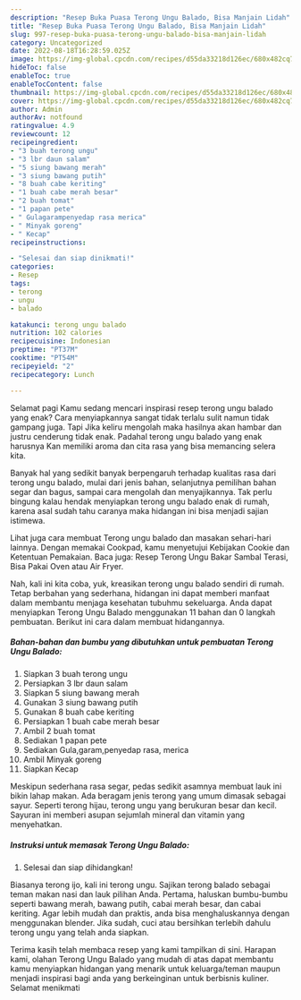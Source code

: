 ```yaml
---
description: "Resep Buka Puasa Terong Ungu Balado, Bisa Manjain Lidah"
title: "Resep Buka Puasa Terong Ungu Balado, Bisa Manjain Lidah"
slug: 997-resep-buka-puasa-terong-ungu-balado-bisa-manjain-lidah
category: Uncategorized
date: 2022-08-18T16:28:59.025Z
image: https://img-global.cpcdn.com/recipes/d55da33218d126ec/680x482cq70/terong-ungu-balado-foto-resep-utama.jpg
hideToc: false
enableToc: true
enableTocContent: false
thumbnail: https://img-global.cpcdn.com/recipes/d55da33218d126ec/680x482cq70/terong-ungu-balado-foto-resep-utama.jpg
cover: https://img-global.cpcdn.com/recipes/d55da33218d126ec/680x482cq70/terong-ungu-balado-foto-resep-utama.jpg
author: Admin
authorAv: notfound
ratingvalue: 4.9
reviewcount: 12
recipeingredient:
- "3 buah terong ungu"
- "3 lbr daun salam"
- "5 siung bawang merah"
- "3 siung bawang putih"
- "8 buah cabe keriting"
- "1 buah cabe merah besar"
- "2 buah tomat"
- "1 papan pete"
- " Gulagarampenyedap rasa merica"
- " Minyak goreng"
- " Kecap"
recipeinstructions:

- "Selesai dan siap dinikmati!"
categories:
- Resep
tags:
- terong
- ungu
- balado

katakunci: terong ungu balado 
nutrition: 102 calories
recipecuisine: Indonesian
preptime: "PT37M"
cooktime: "PT54M"
recipeyield: "2"
recipecategory: Lunch

---
```



Selamat pagi Kamu sedang mencari inspirasi resep terong ungu balado yang enak? Cara menyiapkannya sangat tidak terlalu sulit namun tidak gampang juga. Tapi Jika keliru mengolah maka hasilnya akan hambar dan justru cenderung tidak enak. Padahal terong ungu balado yang enak harusnya Kan memiliki aroma dan cita rasa yang bisa memancing selera kita.


Banyak hal yang sedikit banyak berpengaruh terhadap kualitas rasa dari terong ungu balado, mulai dari jenis bahan, selanjutnya pemilihan bahan segar dan bagus, sampai cara mengolah dan menyajikannya. Tak perlu bingung kalau hendak menyiapkan terong ungu balado enak di rumah, karena asal sudah tahu caranya maka hidangan ini bisa menjadi sajian istimewa.

Lihat juga cara membuat Terong ungu balado dan masakan sehari-hari lainnya. Dengan memakai Cookpad, kamu menyetujui Kebijakan Cookie dan Ketentuan Pemakaian. Baca juga: Resep Terong Ungu Bakar Sambal Terasi, Bisa Pakai Oven atau Air Fryer.


Nah, kali ini kita coba, yuk, kreasikan terong ungu balado sendiri di rumah. Tetap berbahan yang sederhana, hidangan ini dapat memberi manfaat dalam membantu menjaga kesehatan tubuhmu sekeluarga. Anda dapat menyiapkan Terong Ungu Balado menggunakan 11 bahan dan 0 langkah pembuatan. Berikut ini cara dalam membuat hidangannya.

<!--inarticleads1-->

##### Bahan-bahan dan bumbu yang dibutuhkan untuk pembuatan Terong Ungu Balado:

1. Siapkan 3 buah terong ungu
1. Persiapkan 3 lbr daun salam
1. Siapkan 5 siung bawang merah
1. Gunakan 3 siung bawang putih
1. Gunakan 8 buah cabe keriting
1. Persiapkan 1 buah cabe merah besar
1. Ambil 2 buah tomat
1. Sediakan 1 papan pete
1. Sediakan  Gula,garam,penyedap rasa, merica
1. Ambil  Minyak goreng
1. Siapkan  Kecap


Meskipun sederhana rasa segar, pedas sedikit asamnya membuat lauk ini bikin lahap makan. Ada beragam jenis terong yang umum dimasak sebagai sayur. Seperti terong hijau, terong ungu yang berukuran besar dan kecil. Sayuran ini memberi asupan sejumlah mineral dan vitamin yang menyehatkan. 

<!--inarticleads2-->

##### Instruksi untuk memasak Terong Ungu Balado:


1. Selesai dan siap dihidangkan!

Biasanya terong ijo, kali ini terong ungu. Sajikan terong balado sebagai teman makan nasi dan lauk pilihan Anda. Pertama, haluskan bumbu-bumbu seperti bawang merah, bawang putih, cabai merah besar, dan cabai keriting. Agar lebih mudah dan praktis, anda bisa menghaluskannya dengan menggunakan blender. Jika sudah, cuci atau bersihkan terlebih dahulu terong ungu yang telah anda siapkan. 

Terima kasih telah membaca resep yang kami tampilkan di sini. Harapan kami, olahan Terong Ungu Balado yang mudah di atas dapat membantu kamu menyiapkan hidangan yang menarik untuk keluarga/teman maupun menjadi inspirasi bagi anda yang berkeinginan untuk berbisnis kuliner. Selamat menikmati
